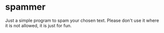 # spammer
Just a simple program to spam your chosen text. Please don't use it where it is not allowed, it is just for fun.
